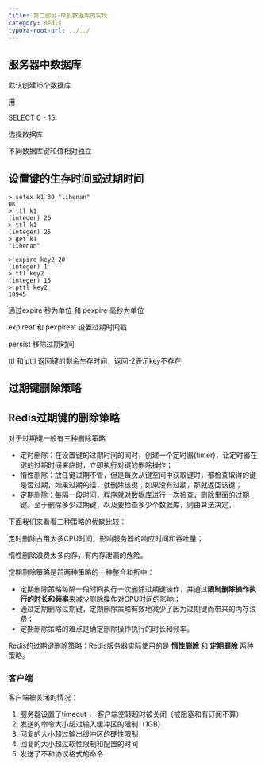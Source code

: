 ```yaml
---
title: 第二部分-单机数据库的实现
category: Redis
typora-root-url: ../../
---
```


 

## 服务器中数据库

默认创建16个数据库

用

SELECT 0 - 15 

选择数据库

不同数据库键和值相对独立

## 设置键的生存时间或过期时间

```
> setex k1 30 "lihenan"
OK
> ttl k1
(integer) 26
> ttl k1
(integer) 25
> get k1
"lihenan"
```

```
> expire key2 20
(integer) 1
> ttl key2
(integer) 15
> pttl key2
10945
```

通过expire 秒为单位 和 pexpire 毫秒为单位

expireat 和 pexpireat 设置过期时间戳

persist 移除过期时间

ttl 和 pttl 返回键的剩余生存时间，返回-2表示key不存在

## 过期键删除策略

## Redis过期键的删除策略

对于过期键一般有三种删除策略

- 定时删除：在设置键的过期时间的同时，创建一个定时器(timer)，让定时器在键的过期时间来临时，立即执行对键的删除操作；
- 惰性删除：放任键过期不管，但是每次从键空间中获取键时，都检查取得的键是否过期，如果过期的话，就删除该键；如果没有过期，那就返回该键；
- 定期删除：每隔一段时间，程序就对数据库进行一次检查，删除里面的过期键。至于删除多少过期键，以及要检查多少个数据库，则由算法决定。

下面我们来看看三种策略的优缺比较：

定时删除占用太多CPU时间，影响服务器的响应时间和吞吐量；

惰性删除浪费太多内存，有内存泄漏的危险。



定期删除策略是前两种策略的一种整合和折中：

- 定期删除策略每隔一段时间执行一次删除过期键操作，并通过**限制删除操作执行的时长和频率**来减少删除操作对CPU时间的影响；
- 通过定期删除过期键，定期删除策略有效地减少了因为过期键而带来的内存浪费；
- 定期删除策略的难点是确定删除操作执行的时长和频率。

Redis的过期键删除策略：Redis服务器实际使用的是 **惰性删除** 和 **定期删除** 两种策略。



### 客户端

客户端被关闭的情况：

1. 服务器设置了timeout ， 客户端空转超时被关闭（被阻塞和有订阅不算）
2. 发送的命令大小超过输入缓冲区的限制（1GB）
3. 回复的大小超过输出缓冲区的硬性限制
4. 回复的大小超过软性限制和配置的时间
5. 发送了不和协议格式的命令
